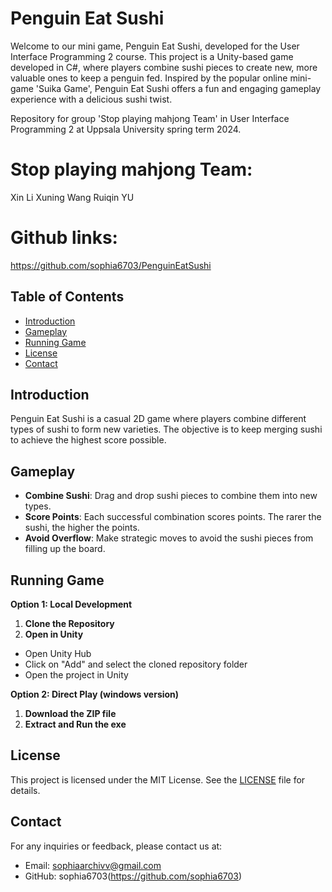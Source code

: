# Penguin Eat Sushi

Welcome to our mini game, Penguin Eat Sushi, developed for the User Interface Programming 2 course.
This project is a Unity-based game developed in C#, where players combine sushi pieces to create new, more valuable ones to keep a penguin fed. Inspired by the popular online mini-game 'Suika Game', Penguin Eat Sushi offers a fun and engaging gameplay experience with a delicious sushi twist.

Repository for group 'Stop playing mahjong Team' in User Interface Programming 2 at Uppsala University spring term 2024.

# Stop playing mahjong Team:
Xin Li
Xuning Wang
Ruiqin YU

# Github links:
https://github.com/sophia6703/PenguinEatSushi

## Table of Contents

- [Introduction](#introduction)
- [Gameplay](#gameplay)
- [Running Game](#runninggame)
- [License](#license)
- [Contact](#contact)

## Introduction

Penguin Eat Sushi is a casual 2D game where players combine different types of sushi to form new varieties. The objective is to keep merging sushi to achieve the highest score possible.

## Gameplay

- **Combine Sushi**: Drag and drop sushi pieces to combine them into new types.
- **Score Points**: Each successful combination scores points. The rarer the sushi, the higher the points.
- **Avoid Overflow**: Make strategic moves to avoid the sushi pieces from filling up the board.

## Running Game

**Option 1: Local Development**
1. **Clone the Repository**
2. **Open in Unity**
- Open Unity Hub
- Click on "Add" and select the cloned repository folder
- Open the project in Unity

**Option 2: Direct Play (windows version)**
1. **Download the ZIP file**
2. **Extract and Run the exe**

## License

This project is licensed under the MIT License. See the [LICENSE](LICENSE) file for details.

## Contact

For any inquiries or feedback, please contact us at:
- Email: sophiaarchivv@gmail.com
- GitHub: sophia6703(https://github.com/sophia6703)

  
